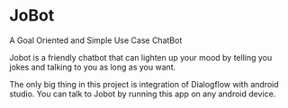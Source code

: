 # JoBot
A Goal Oriented and Simple Use Case ChatBot 

Jobot is a friendly chatbot that can lighten up your mood by telling you jokes and talking to you as long as you want.

The only big thing in this project is integration of Dialogflow with android studio. You can talk to Jobot by running this app on any android device. 
